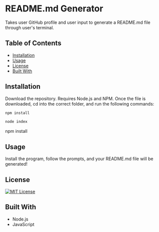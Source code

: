 # README.md Generator
    
Takes user GitHub profile and user input to generate a README.md file through user's terminal.
    
## Table of Contents
    
* [Installation](#installation)
* [Usage](#usage)
* [License](#license)
* [Built With](#built-with)  

## Installation

Download the repository. Requires Node.js and NPM. Once the file is downloaded, cd into the correct folder, and run the following commands:

```javascript
npm install
```

```javascript
node index
```

npm install

## Usage

Install the program, follow the prompts, and your README.md file will be generated!

## License

[![MIT License](https://img.shields.io/badge/License-MIT-green)]()

## Built With

* Node.js
* JavaScript 
    